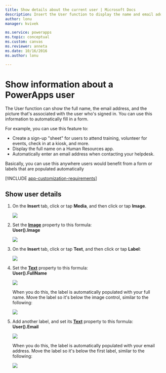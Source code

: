 ```yaml
---
title: Show details about the current user | Microsoft Docs
description: Insert the User function to display the name and email address of the signed-in user in PowerApps
author: lonu
manager: kvivek

ms.service: powerapps
ms.topic: conceptual
ms.custom: canvas
ms.reviewer: anneta
ms.date: 10/16/2016
ms.author: lonu

---
```

# Show information about a PowerApps user
The User function can show the full name, the email address, and the picture that's associated with the user who's signed in. You can use this information to automatically fill in a form.

For example, you can use this feature to:

* Create a sign-up "sheet" for users to attend training, volunteer for events, check in at a kiosk, and more.
* Display the full name on a Human Resources app.
* Automatically enter an email address when contacting your helpdesk.

Basically, you can use this anywhere users would benefit from a form or labels that are populated automatically

[!INCLUDE [app-customization-requirements](../../includes/app-customization-requirements.md)]

## Show user details
1. On the **Insert** tab, click or tap **Media**, and then click or tap **Image**.
   
   ![][2]
2. Set the **[Image](controls/properties-visual.md)** property to this formula:
   <br>**User().Image**
   
    ![][3]
3. On the **Insert** tab, click or tap **Text**, and then click or tap **Label**:  
   
    ![][4]
4. Set the **[Text](controls/properties-core.md)** property to this formula:
   <br>**User().FullName**
   
   ![][6]
   
   When you do this, the label is automatically populated with your full name. Move the label so it's below the image control, similar to the following:
   
   ![][5]
5. Add another label, and set its **[Text](controls/properties-core.md)** property to this formula:
   <br>**User().Email**  
   
    ![][8]
   
    When you do this, the label is automatically populated with your email address. Move the label so it's below the first label, similar to the following:  
   
    ![][7]

[2]: ./media/show-current-user/add-image.png
[3]: ./media/show-current-user/imageproperty.png
[4]: ./media/show-current-user/insertlabel.png
[5]: ./media/show-current-user/label.png
[6]: ./media/show-current-user/textproperty.png
[7]: ./media/show-current-user/secondlabel.png
[8]: ./media/show-current-user/email.png
[9]: ./media/show-current-user/preview.png
